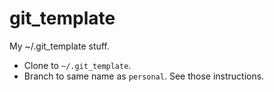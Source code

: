 # git_template
My ~/.git_template stuff. 
* Clone to `~/.git_template`. 
* Branch to same name as `personal`. See those instructions.
